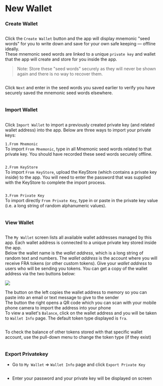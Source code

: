 # New Wallet

### Create Wallet <a href="#create-wallet" id="create-wallet"></a>

<figure><img src="../../../.gitbook/assets/image (5) (4).png" alt=""><figcaption></figcaption></figure>

Click the `Create Wallet` button and the app will display mnemonic "seed words" for you to write down and save for your own safe keeping — offline ideally.\
These mnemonic seed words are linked to a unique `private key` and wallet that the app will create and store for you inside the app.

> Note: Store these "seed words" securely as they will never be shown again and there is no way to recover them.

<figure><img src="../../../.gitbook/assets/image (30).png" alt=""><figcaption></figcaption></figure>

Click `Next` and enter in the seed words you saved earlier to verify you have securely saved the mnemonic seed words elsewhere.

<figure><img src="../../../.gitbook/assets/image (22) (2).png" alt=""><figcaption></figcaption></figure>

### Import Wallet[​](https://wiki.findora.org/docs/evm\_guides/use\_wallet/findora\_wallet/walletbasic#import-wallet) <a href="#import-wallet" id="import-wallet"></a>

<figure><img src="../../../.gitbook/assets/image (8).png" alt=""><figcaption></figcaption></figure>

Click `Import Wallet` to import a previously created private key (and related wallet address) into the app. Below are three ways to import your private keys:

`1.From Mnemonic`\
To import `From Mnemonic`, type in all Mnemonic seed words related to that private key. You should have recorded these seed words securely offline.

<figure><img src="../../../.gitbook/assets/image (16).png" alt=""><figcaption></figcaption></figure>

`2.From KeyStore`\
To import `From KeyStore`, upload the KeyStore (which contains a private key inside) to the app. You will need to enter the password that was supplied with the KeyStore to complete the import process.&#x20;

<figure><img src="../../../.gitbook/assets/image (1) (5) (1).png" alt=""><figcaption></figcaption></figure>

`3.From Private Key`\
To import directly `From Private Key`, type in or paste in the private key value (i.e. a long string of random alphanumeric values).

<figure><img src="../../../.gitbook/assets/image (2) (3).png" alt=""><figcaption></figcaption></figure>

### View Wallet[​](https://wiki.findora.org/docs/evm\_guides/use\_wallet/findora\_wallet/walletbasic#view-wallet) <a href="#view-wallet" id="view-wallet"></a>

<figure><img src="../../../.gitbook/assets/image (28).png" alt=""><figcaption></figcaption></figure>

The `My Wallet` screen lists all available wallet addresses managed by this app. Each wallet address is connected to a unique private key stored inside the app.\
Below the wallet name is the _wallet address_, which is a long string of random text and numbers. The _wallet address_ is the account where you will receive FRA tokens (or other custom tokens). Give your _wallet address_ to users who will be sending you tokens. You can get a copy of the wallet address via the two buttons below:

![](<../../../.gitbook/assets/image (1) (3).png>)



The button on the left copies the wallet address to memory so you can paste into an email or text message to give to the sender\
The button the right opens a QR code which you can scan with your mobile phone camera to import the address into your phone\
To view a wallet's `Balance`, click on the wallet address and you will be taken to `Wallet Info` page. The default token type displayed is `fra`.

<figure><img src="../../../.gitbook/assets/image (4) (1).png" alt=""><figcaption></figcaption></figure>

To check the balance of other tokens stored with that specific wallet account, use the pull-down menu to change the token type (if they exist)

<figure><img src="../../../.gitbook/assets/image (26) (1) (1).png" alt=""><figcaption></figcaption></figure>

### Export Privatekey[​](https://wiki.findora.org/docs/evm\_guides/use\_wallet/findora\_wallet/walletbasic#export-privatekey) <a href="#export-privatekey" id="export-privatekey"></a>

* Go to `My Wallet` ⇒ `Wallet Info` page and click `Export Private Key`

<figure><img src="../../../.gitbook/assets/image (20).png" alt=""><figcaption></figcaption></figure>

* Enter your password and your private key will be displayed on screen

<figure><img src="../../../.gitbook/assets/image (73).png" alt=""><figcaption></figcaption></figure>
